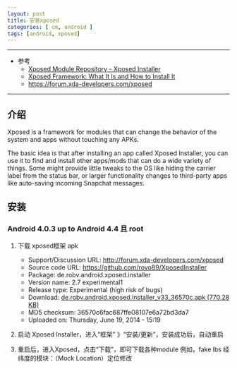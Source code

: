 ```yaml
---
layout: post
title: 安装xposed
categories: [ cm, android ]
tags: [android, xposed]
---
```


---

* 参考
  * [Xposed Module Repository - Xposed Installer](http://repo.xposed.info/module/de.robv.android.xposed.installer)
  * [Xposed Framework: What It Is and How to Install It](https://www.lifewire.com/xposed-framework-4148451)
  * <https://forum.xda-developers.com/xposed>

---

## 介绍

Xposed is a framework for modules that can change the behavior of the system and apps without touching any APKs.

The basic idea is that after installing an app called Xposed Installer, you can use it to find and install other apps/mods that can do a wide variety of things. Some might provide little tweaks to the OS like hiding the carrier label from the status bar, or larger functionality changes to third-party apps like auto-saving incoming Snapchat messages.




## 安装

### Android 4.0.3 up to Android 4.4 且 root

1. 下载 xposed框架 apk
    * Support/Discussion URL: <http://forum.xda-developers.com/xposed>
    * Source code URL: <https://github.com/rovo89/XposedInstaller>
    * Package: de.robv.android.xposed.installer
    * Version name: 2.7 experimental1
    * Release type: Experimental (high risk of bugs)
    * Download: [de.robv.android.xposed.installer_v33_36570c.apk (770.28 KB)](https://dl-xda.xposed.info/modules/de.robv.android.xposed.installer_v33_36570c.apk)
    * MD5 checksum: 36570c6fac687ffe08107e6a72bd3da7
    * Uploaded on: Thursday, June 19, 2014 - 15:19


2. 启动 Xposed Installer，进入“框架” 》“安装/更新”，安装成功后，自动重启

3. 重启后，进入Xposed，点击“下载”，即可下载各种module
    例如，fake lbs 经纬度的模块：（Mock Location）定位修改




































